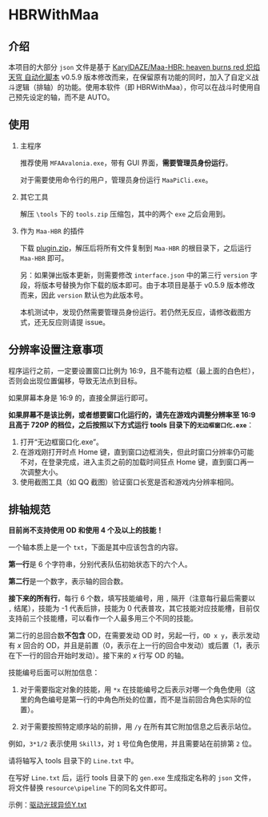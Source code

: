 # HBRWithMaa

## 介绍

本项目的大部分 `json` 文件是基于 [KarylDAZE/Maa-HBR: heaven burns red 炽焰天穹 自动化脚本](https://github.com/KarylDAZE/Maa-HBR) v0.5.9 版本修改而来，在保留原有功能的同时，加入了自定义战斗逻辑（排轴）的功能。使用本软件（即 HBRWithMaa），你可以在战斗时使用自己预先设定的轴，而不是 AUTO。

## 使用

1. 主程序

   推荐使用 `MFAAvalonia.exe`，带有 GUI 界面，**需要管理员身份运行**。

   对于需要使用命令行的用户，管理员身份运行 `MaaPiCli.exe`。

2. 其它工具

   解压 `\tools` 下的 `tools.zip` 压缩包，其中的两个 `exe` 之后会用到。

3. 作为 `Maa-HBR` 的插件

   下载 [plugin.zip](https://github.com/bowenOne580/HBRWithMaa/blob/main/plugin.zip)，解压后将所有文件复制到 `Maa-HBR` 的根目录下，之后运行 `Maa-HBR` 即可。

   另：如果弹出版本更新，则需要修改 `interface.json` 中的第三行 `version` 字段，将版本号替换为你下载的版本即可。由于本项目是基于 v0.5.9 版本修改而来，因此 `version` 默认也为此版本号。
   
   本机测试中，发现仍然需要管理员身份运行。若仍然无反应，请修改截图方式，还无反应则请提 issue。

## 分辨率设置注意事项

程序运行之前，一定要设置窗口比例为 16:9，且不能有边框（最上面的白色栏），否则会出现位置偏移，导致无法点到目标。

如果屏幕本身是 16:9 的，直接全屏运行即可。

**如果屏幕不是该比例，或者想要窗口化运行的，请先在游戏内调整分辨率至 16:9 且高于 720P 的档位，之后按照以下方式运行 tools 目录下的`无边框窗口化.exe`**：

1. 打开“无边框窗口化.exe”。
2. 在游戏刚打开时点 Home 键，直到窗口边框消失，但此时窗口分辨率仍可能不对，在登录完成，进入主页之前的加载时间狂点 Home 键，直到窗口再一次调整大小。
3. 使用截图工具（如 QQ 截图）验证窗口长宽是否和游戏内分辨率相同。

## 排轴规范

**目前尚不支持使用 OD 和使用 4 个及以上的技能！**

一个轴本质上是一个 `txt`，下面是其中应该包含的内容。

**第一行**是 6 个字符串，分别代表队伍初始状态下的六个人。

**第二行**是一个数字，表示轴的回合数。

**接下来的所有行**，每行 6 个数，填写技能编号，用 `,` 隔开（注意每行最后需要以 `,` 结尾），技能为 -1 代表后排，技能为 0 代表普攻，其它技能对应技能槽，目前仅支持前三个技能槽，可以看作一个人最多用三个不同的技能。

第二行的总回合数**不包含** OD，在需要发动 OD 时，另起一行，`OD x y`，表示发动有 $x$ 回合的 OD，并且是前置（$0$，表示在上一行的回合中发动）或后置（$1$，表示在下一行的回合开始时发动）。接下来的 $x$ 行写 OD 的轴。

技能编号后面可以附加信息：

1. 对于需要指定对象的技能，用 `*x` 在技能编号之后表示对哪一个角色使用（这里的角色编号是第一行的中角色所处的位置，而不是当前回合角色实际的位置）。

2. 对于需要按照特定顺序站的前排，用 `/y` 在所有其它附加信息之后表示站位。

例如，`3*1/2` 表示使用 `Skill3`，对 `1` 号位角色使用，并且需要站在前排第 `2` 位。

请将轴写入 tools 目录下的 `Line.txt` 中。

在写好 `Line.txt` 后，运行 tools 目录下的 `gen.exe` 生成指定名称的 `json` 文件，将文件替换 `resource\pipeline` 下的同名文件即可。

示例：[驱动光球异侦Y.txt](https://github.com/bowenOne580/HBRWithMaa/blob/main/extra/驱动光球异侦Y.txt)
